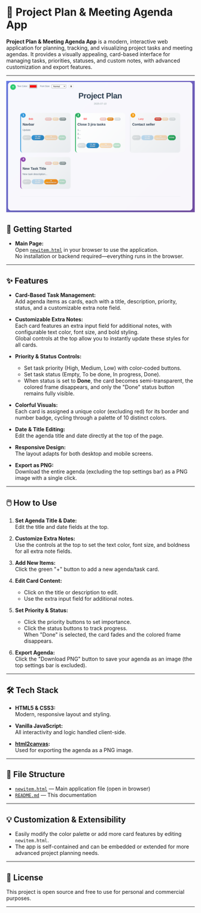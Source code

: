 # 📝 Project Plan & Meeting Agenda App

**Project Plan & Meeting Agenda App** is a modern, interactive web application for planning, tracking, and visualizing project tasks and meeting agendas. It provides a visually appealing, card-based interface for managing tasks, priorities, statuses, and custom notes, with advanced customization and export features.

---

![Main page](agenda-app.png)

## 📂 Getting Started

- **Main Page:**  
  Open [`newitem.html`](./newitem.html) in your browser to use the application.  
  No installation or backend required—everything runs in the browser.

---

## ✨ Features

- **Card-Based Task Management:**  
  Add agenda items as cards, each with a title, description, priority, status, and a customizable extra note field.

- **Customizable Extra Notes:**  
  Each card features an extra input field for additional notes, with configurable text color, font size, and bold styling.  
  Global controls at the top allow you to instantly update these styles for all cards.

- **Priority & Status Controls:**  
  - Set task priority (High, Medium, Low) with color-coded buttons.
  - Set task status (Empty, To be done, In progress, Done).
  - When status is set to **Done**, the card becomes semi-transparent, the colored frame disappears, and only the "Done" status button remains fully visible.

- **Colorful Visuals:**  
  Each card is assigned a unique color (excluding red) for its border and number badge, cycling through a palette of 10 distinct colors.

- **Date & Title Editing:**  
  Edit the agenda title and date directly at the top of the page.

- **Responsive Design:**  
  The layout adapts for both desktop and mobile screens.

- **Export as PNG:**  
  Download the entire agenda (excluding the top settings bar) as a PNG image with a single click.

---

## 🖱️ How to Use

1. **Set Agenda Title & Date:**  
   Edit the title and date fields at the top.

2. **Customize Extra Notes:**  
   Use the controls at the top to set the text color, font size, and boldness for all extra note fields.

3. **Add New Items:**  
   Click the green "+" button to add a new agenda/task card.

4. **Edit Card Content:**  
   - Click on the title or description to edit.
   - Use the extra input field for additional notes.

5. **Set Priority & Status:**  
   - Click the priority buttons to set importance.
   - Click the status buttons to track progress.  
     When "Done" is selected, the card fades and the colored frame disappears.

6. **Export Agenda:**  
   Click the "Download PNG" button to save your agenda as an image (the top settings bar is excluded).

---

## 🛠️ Tech Stack

- **HTML5 & CSS3:**  
  Modern, responsive layout and styling.

- **Vanilla JavaScript:**  
  All interactivity and logic handled client-side.

- **[html2canvas](https://html2canvas.hertzen.com/):**  
  Used for exporting the agenda as a PNG image.

---

## 📁 File Structure

- [`newitem.html`](./newitem.html) — Main application file (open in browser)
- [`README.md`](./README.md) — This documentation

---

## 💡 Customization & Extensibility

- Easily modify the color palette or add more card features by editing `newitem.html`.
- The app is self-contained and can be embedded or extended for more advanced project planning needs.

---

## 🚀 License

This project is open source and free to use for personal and commercial purposes.

---

